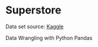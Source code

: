 # Superstore

Data set source: [Kaggle](https://www.kaggle.com/datasets/vivek468/superstore-dataset-final)

Data Wrangling with Python Pandas


